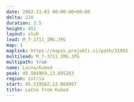 ```yaml
---
date: 2002-11-03 00:00:00+00:00
delta: 220
duration: 2.5
height: 451
layout: stub
lead: M_7-3711_IMG.JPG
map: 1
maplink: https://mapzs.projekti.si/path/31993
multilead: M_7-3711_IMG.JPG
multipath: true
name: Lacna/Kubed
peak: 45.504969,13.885283
region: istria
start: 45.519562,13.869997
title: Lačna from Kubed
---
```

